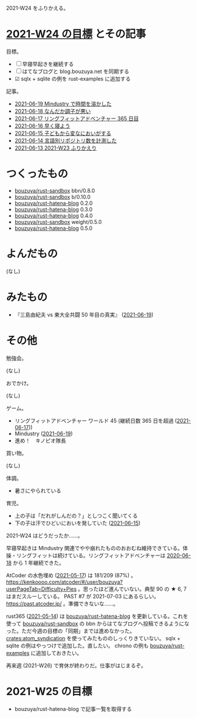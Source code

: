 2021-W24 をふりかえる。

# [2021-W24 の目標][2021-06-13] とその記事

目標。

- ☐ 早寝早起きを継続する
- ☐ はてなブログと blog.bouzuya.net を同期する
- ☑ sqlx + sqlite の例を rust-examples に追加する

記事。

- [2021-06-19 Mindustry で時間を溶かした][2021-06-19]
- [2021-06-18 なんだか調子が悪い][2021-06-18]
- [2021-06-17 リングフィットアドベンチャー 365 日目][2021-06-17]
- [2021-06-16 早く寝よう][2021-06-16]
- [2021-06-15 子どもから変なにおいがする][2021-06-15]
- [2021-06-14 言語別リポジトリ数を計測した][2021-06-14]
- [2021-06-13 2021-W23 ふりかえり][2021-06-13]

# つくったもの

- [bouzuya/rust-sandbox] bbn/0.8.0
- [bouzuya/rust-sandbox] b/0.10.0
- [bouzuya/rust-hatena-blog] 0.2.0
- [bouzuya/rust-hatena-blog] 0.3.0
- [bouzuya/rust-hatena-blog] 0.4.0
- [bouzuya/rust-sandbox] weight/0.5.0
- [bouzuya/rust-hatena-blog] 0.5.0

# よんだもの

(なし)

# みたもの

- 『三島由紀夫 vs 東大全共闘 50 年目の真実』 ([2021-06-19])

# その他

勉強会。

(なし)

おでかけ。

(なし)

ゲーム。

- リングフィットアドベンチャー ワールド 45 (継続日数 365 日を超過 ([2021-06-17]))
- Mindustry ([2021-06-19])
- 進め！　キノピオ隊長

買い物。

(なし)

体調。

- 暑さにやられている

育児。

- 上の子は「だれがしんだの？」としつこく聞いてくる
- 下の子は汗でひどいにおいを発していた ([2021-06-15])

2021-W24 はどうだったか……。

早寝早起きは Mindustry 関連でやや崩れたもののおおむね維持できている。体操・リングフィットは続けている。リングフィットアドベンチャーは [2020-06-18] から 1 年継続できた。

AtCoder の水色埋め ([2021-05-17]) は 181/209 (87%) 。 <https://kenkoooo.com/atcoder/#/user/bouzuya?userPageTab=Difficulty+Pies> 。思ったほど進んでいない。典型 90 の ★ 6, 7 はまだスルーしている。 PAST #7 が 2021-07-03 にあるらしい。 <https://past.atcoder.jp/> 。準備できないな……。

rust365 ([2021-05-14]) は [bouzuya/rust-hatena-blog] を更新している。これを使って [bouzuya/rust-sandbox] の bbn からはてなブログへ投稿できるようになった。ただ今週の目標の「同期」までは進めなかった。 [crates:atom_syndication] を使ってみたもののしっくりきていない。 sqlx + sqlite の例はやっつけで追加した。直したい。 chrono の例も [bouzuya/rust-examples] に追加しておきたい。

再来週 (2021-W26) で育休が終わりだ。仕事がはじまるぞ。

# 2021-W25 の目標

- bouzuya/rust-hatena-blog で記事一覧を取得する

[2020-06-18]: https://blog.bouzuya.net/2020/06/18/
[2021-05-14]: https://blog.bouzuya.net/2021/05/14/
[2021-05-17]: https://blog.bouzuya.net/2021/05/17/
[2021-06-13]: https://blog.bouzuya.net/2021/06/13/
[2021-06-14]: https://blog.bouzuya.net/2021/06/14/
[2021-06-15]: https://blog.bouzuya.net/2021/06/15/
[2021-06-16]: https://blog.bouzuya.net/2021/06/16/
[2021-06-17]: https://blog.bouzuya.net/2021/06/17/
[2021-06-18]: https://blog.bouzuya.net/2021/06/18/
[2021-06-19]: https://blog.bouzuya.net/2021/06/19/
[bouzuya/rust-examples]: https://github.com/bouzuya/rust-examples
[bouzuya/rust-hatena-blog]: https://github.com/bouzuya/rust-hatena-blog
[bouzuya/rust-sandbox]: https://github.com/bouzuya/rust-sandbox
[crates:atom_syndication]: https://crates.io/crates/atom_syndication
